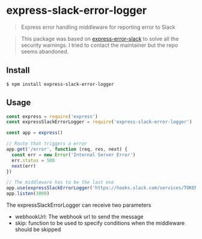 # express-slack-error-logger

> Express error handling middleware for reporting error to Slack

> This package was based on [express-error-slack](https://github.com/chunkai1312/express-error-slack) to solve all the security warnings. I tried to contact the maintainer but the repo seems abandoned.

## Install

```
$ npm install express-slack-error-logger
```

## Usage

```js
const express = require('express')
const expressSlackErrorLogger = require('express-slack-error-logger')

const app = express()

// Route that triggers a error
app.get('/error', function (req, res, next) {
  const err = new Error('Internal Server Error')
  err.status = 500
  next(err)
})

// The middleware has to be the last one
app.use(expressSlackErrorLogger('https://hooks.slack.com/services/TOKEN'))
app.listen(3000)
```

The expressSlackErrorLogger can receive two parameters
- webhookUrl: The webhook url to send the message
- skip: function to be used to specify conditions when the middleware should be skipped
